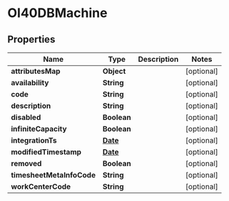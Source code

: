
# OI40DBMachine

## Properties
Name | Type | Description | Notes
------------ | ------------- | ------------- | -------------
**attributesMap** | **Object** |  |  [optional]
**availability** | **String** |  |  [optional]
**code** | **String** |  |  [optional]
**description** | **String** |  |  [optional]
**disabled** | **Boolean** |  |  [optional]
**infiniteCapacity** | **Boolean** |  |  [optional]
**integrationTs** | [**Date**](Date.md) |  |  [optional]
**modifiedTimestamp** | [**Date**](Date.md) |  |  [optional]
**removed** | **Boolean** |  |  [optional]
**timesheetMetaInfoCode** | **String** |  |  [optional]
**workCenterCode** | **String** |  |  [optional]



